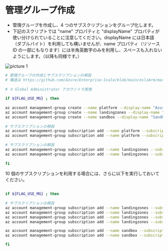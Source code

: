 # 管理グループ作成

- 管理グループを作成し、4 つのサブスクリプションをグループ化します。
- 下記のスクリプトでは "name" プロパティと "displayName" プロパティが使い分けられていることに注意してください。displayName には日本語（ダブルバイト）を利用しても構いませんが、name プロパティ（リソース ID の一部にもなります）には半角英数字のみを利用し、スペースも入れないようにします。（以降も同様です。）

![picture 1](./images/444038320e36f139b64501eed9d584ca147bc29e8726f53017ff940428c2797f.png)  

```bash
# 管理グループの作成とサブスクリプションの移設
# 構造は https://github.com/Azure/Enterprise-Scale/blob/main/eslzArm/managementGroupTemplates/mgmtGroupStructure/mgmtGroupsLite.json を踏襲
 
# ※ Global Administrator アカウントで実施
 
if ${FLAG_USE_MG} ; then
 
az account management-group create --name platform --display-name "Azure Landing Zone Platform"
az account management-group create --name landingzones --display-name "Landing Zones for LOB Applications"
az account management-group create --name sandbox --display-name "Sandboxes for Testing, PoC, Self-Learning"
 
# サブスクリプションの移設
az account management-group subscription add --name platform --subscription ${SUBSCRIPTION_ID_MGMT}
az account management-group subscription add --name platform --subscription ${SUBSCRIPTION_ID_HUB}
 
# サブスクリプションの移設
az account management-group subscription add --name landingzones --subscription ${SUBSCRIPTION_ID_SPOKE_A}
az account management-group subscription add --name landingzones --subscription ${SUBSCRIPTION_ID_SPOKE_B}
 
fi

```

10 個のサブスクリプションを利用する場合には、さらに以下を実行しておいてください。

```bash
 
if ${FLAG_USE_MG} ; then
 
# サブスクリプションの移設
az account management-group subscription add --name landingzones --subscription ${SUBSCRIPTION_ID_SPOKE_C}
az account management-group subscription add --name landingzones --subscription ${SUBSCRIPTION_ID_SPOKE_D}
az account management-group subscription add --name landingzones --subscription ${SUBSCRIPTION_ID_SPOKE_E}
az account management-group subscription add --name landingzones --subscription ${SUBSCRIPTION_ID_SPOKE_F}

az account management-group subscription add --name sandbox --subscription ${SUBSCRIPTION_ID_DEV1}
az account management-group subscription add --name sandbox --subscription ${SUBSCRIPTION_ID_DEV2}

fi

```
